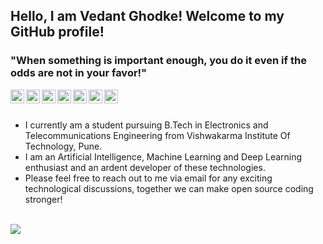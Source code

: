 ## Hello, I am Vedant Ghodke! Welcome to my GitHub profile!

### "When something is important enough, you do it even if the odds are not in your favor!"

  <a href="http://vedantghodke.github.io">
    <img align="left" alt="Personal Website" width="22px" src="https://cdn.jsdelivr.net/npm/simple-icons@v3/icons/actigraph.svg" />
  </a>
  <a href="https://www.linkedin.com/in/vedantghodke/">
    <img align="left" alt="LinkedIn" width="22px" src="https://cdn.jsdelivr.net/npm/simple-icons@v3/icons/linkedin.svg" />
  </a>
  <a href="https://twitter.com/VedantGhodke_">
    <img align="left" alt="Twitter" width="22px" src="https://cdn.jsdelivr.net/npm/simple-icons@v3/icons/twitter.svg" />
  </a>
  <a href="https://www.instagram.com/vedant__ghodke/">
    <img align="left" alt="Instagram" width="22px" src="https://cdn.jsdelivr.net/npm/simple-icons@v3/icons/instagram.svg" />
  </a>
  <a href="http://vedantghodke.blogspot.com/">
    <img align="left" alt="Blog" width="22px" src="https://cdn.jsdelivr.net/npm/simple-icons@v3/icons/rss.svg" />
  </a>
   <a href="mailto:vedantghodke@gmail.com">
    <img align="left" alt="Email ID" width="22px" src="https://cdn.jsdelivr.net/npm/simple-icons@v3/icons/gmail.svg" />
  </a>
  <a href="https://stackoverflow.com/users/13700415/vedant-ghodke">
    <img align="left" alt="Stackoverflow" width="22px" src="https://cdn.jsdelivr.net/npm/simple-icons@v3/icons/stackoverflow.svg" />
  </a>
    
<br><br>
- I currently am a student pursuing B.Tech in Electronics and Telecommunications Engineering from Vishwakarma Institute Of Technology, Pune.
- I am an Artificial Intelligence, Machine Learning and Deep Learning enthusiast and an ardent developer of these technologies.
- Please feel free to reach out to me via email for any exciting technological discussions, together we can make open source coding stronger!
<br>
<img src="https://github-readme-stats.vercel.app/api?username=VEDANTGHODKE&&show_icons=true&title_color=ffffff&icon_color=bb2acf&text_color=daf7dc&bg_color=191919">

